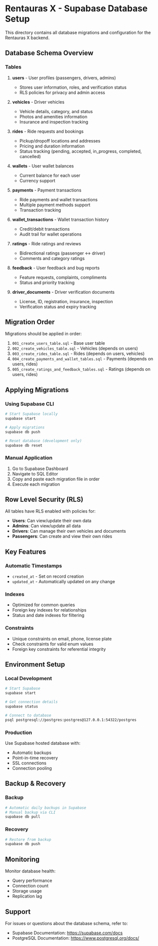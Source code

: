 # Rentauras X - Supabase Database Setup

This directory contains all database migrations and configuration for the Rentauras X backend.

## Database Schema Overview

### Tables

1. **users** - User profiles (passengers, drivers, admins)
   - Stores user information, roles, and verification status
   - RLS policies for privacy and admin access

2. **vehicles** - Driver vehicles
   - Vehicle details, category, and status
   - Photos and amenities information
   - Insurance and inspection tracking

3. **rides** - Ride requests and bookings
   - Pickup/dropoff locations and addresses
   - Pricing and duration information
   - Status tracking (pending, accepted, in_progress, completed, cancelled)

4. **wallets** - User wallet balances
   - Current balance for each user
   - Currency support

5. **payments** - Payment transactions
   - Ride payments and wallet transactions
   - Multiple payment methods support
   - Transaction tracking

6. **wallet_transactions** - Wallet transaction history
   - Credit/debit transactions
   - Audit trail for wallet operations

7. **ratings** - Ride ratings and reviews
   - Bidirectional ratings (passenger ↔ driver)
   - Comments and category ratings

8. **feedback** - User feedback and bug reports
   - Feature requests, complaints, compliments
   - Status and priority tracking

9. **driver_documents** - Driver verification documents
   - License, ID, registration, insurance, inspection
   - Verification status and expiry tracking

## Migration Order

Migrations should be applied in order:

1. `001_create_users_table.sql` - Base user table
2. `002_create_vehicles_table.sql` - Vehicles (depends on users)
3. `003_create_rides_table.sql` - Rides (depends on users, vehicles)
4. `004_create_payments_and_wallet_tables.sql` - Payments (depends on users, rides)
5. `005_create_ratings_and_feedback_tables.sql` - Ratings (depends on users, rides)

## Applying Migrations

### Using Supabase CLI

```bash
# Start Supabase locally
supabase start

# Apply migrations
supabase db push

# Reset database (development only)
supabase db reset
```

### Manual Application

1. Go to Supabase Dashboard
2. Navigate to SQL Editor
3. Copy and paste each migration file in order
4. Execute each migration

## Row Level Security (RLS)

All tables have RLS enabled with policies for:
- **Users**: Can view/update their own data
- **Admins**: Can view/update all data
- **Drivers**: Can manage their own vehicles and documents
- **Passengers**: Can create and view their own rides

## Key Features

### Automatic Timestamps
- `created_at` - Set on record creation
- `updated_at` - Automatically updated on any change

### Indexes
- Optimized for common queries
- Foreign key indexes for relationships
- Status and date indexes for filtering

### Constraints
- Unique constraints on email, phone, license plate
- Check constraints for valid enum values
- Foreign key constraints for referential integrity

## Environment Setup

### Local Development

```bash
# Start Supabase
supabase start

# Get connection details
supabase status

# Connect to database
psql postgresql://postgres:postgres@127.0.0.1:54322/postgres
```

### Production

Use Supabase hosted database with:
- Automatic backups
- Point-in-time recovery
- SSL connections
- Connection pooling

## Backup & Recovery

### Backup
```bash
# Automatic daily backups in Supabase
# Manual backup via CLI
supabase db pull
```

### Recovery
```bash
# Restore from backup
supabase db push
```

## Monitoring

Monitor database health:
- Query performance
- Connection count
- Storage usage
- Replication lag

## Support

For issues or questions about the database schema, refer to:
- Supabase Documentation: https://supabase.com/docs
- PostgreSQL Documentation: https://www.postgresql.org/docs/

